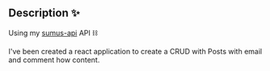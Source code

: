 ## Description ✨
Using my [sumus-api](https://github.com/JuanequeX/sumus-api) API ⛓️

I've been created a react application to create a CRUD with Posts with email and comment how content.
